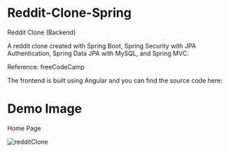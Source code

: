 # Reddit-Clone-Spring
Reddit Clone (Backend)

A reddit clone created with Spring Boot, Spring Security with JPA Authentication, Spring Data JPA with MySQL, and Spring MVC.

Reference: freeCodeCamp

The frontend is built using Angular and you can find the source code here:

# Demo Image

Home Page

![redditClone](https://github.com/ShinMinKhant/reddit-clone-spring/assets/133580286/d0126ce8-c2e9-432f-9cbb-b59f6b6436b7)
